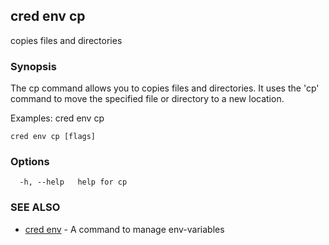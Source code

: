 ## cred env cp

copies files and directories

### Synopsis

The cp command allows you to copies files and directories.
It uses the 'cp' command to move the specified file or directory to a new location.

Examples:
  cred env cp <source> <destination>

```
cred env cp [flags]
```

### Options

```
  -h, --help   help for cp
```

### SEE ALSO

* [cred env](cred_env.md)	 - A command to manage env-variables

